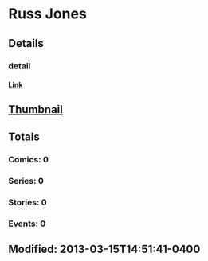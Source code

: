 # Russ  Jones 
## Details
### detail
#### [Link](http://marvel.com/comics/creators/3184/russ_jones?utm_campaign=apiRef&utm_source=225578a89fc76f3d20fbffda5d17a88d)
## [Thumbnail](http://i.annihil.us/u/prod/marvel/i/mg/b/40/image_not_available.jpg)
## Totals
### Comics: 0
### Series: 0
### Stories: 0
### Events: 0
## Modified: 2013-03-15T14:51:41-0400